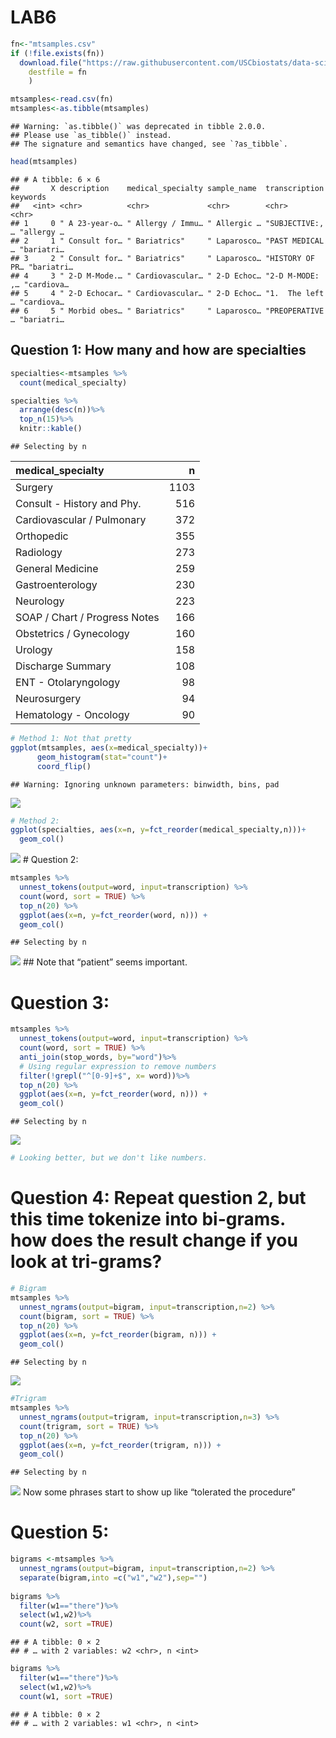 LAB6
================

``` r
fn<-"mtsamples.csv"
if (!file.exists(fn))
  download.file("https://raw.githubusercontent.com/USCbiostats/data-science-data/master/00_mtsamples/mtsamples.csv",
    destfile = fn
    )

mtsamples<-read.csv(fn)
mtsamples<-as.tibble(mtsamples)
```

    ## Warning: `as.tibble()` was deprecated in tibble 2.0.0.
    ## Please use `as_tibble()` instead.
    ## The signature and semantics have changed, see `?as_tibble`.

``` r
head(mtsamples)
```

    ## # A tibble: 6 × 6
    ##       X description    medical_specialty sample_name  transcription   keywords  
    ##   <int> <chr>          <chr>             <chr>        <chr>           <chr>     
    ## 1     0 " A 23-year-o… " Allergy / Immu… " Allergic … "SUBJECTIVE:, … "allergy …
    ## 2     1 " Consult for… " Bariatrics"     " Laparosco… "PAST MEDICAL … "bariatri…
    ## 3     2 " Consult for… " Bariatrics"     " Laparosco… "HISTORY OF PR… "bariatri…
    ## 4     3 " 2-D M-Mode.… " Cardiovascular… " 2-D Echoc… "2-D M-MODE: ,… "cardiova…
    ## 5     4 " 2-D Echocar… " Cardiovascular… " 2-D Echoc… "1.  The left … "cardiova…
    ## 6     5 " Morbid obes… " Bariatrics"     " Laparosco… "PREOPERATIVE … "bariatri…

## Question 1: How many and how are specialties

``` r
specialties<-mtsamples %>%
  count(medical_specialty)

specialties %>%
  arrange(desc(n))%>%
  top_n(15)%>%
  knitr::kable()
```

    ## Selecting by n

| medical\_specialty            |    n |
|:------------------------------|-----:|
| Surgery                       | 1103 |
| Consult - History and Phy.    |  516 |
| Cardiovascular / Pulmonary    |  372 |
| Orthopedic                    |  355 |
| Radiology                     |  273 |
| General Medicine              |  259 |
| Gastroenterology              |  230 |
| Neurology                     |  223 |
| SOAP / Chart / Progress Notes |  166 |
| Obstetrics / Gynecology       |  160 |
| Urology                       |  158 |
| Discharge Summary             |  108 |
| ENT - Otolaryngology          |   98 |
| Neurosurgery                  |   94 |
| Hematology - Oncology         |   90 |

``` r
# Method 1: Not that pretty
ggplot(mtsamples, aes(x=medical_specialty))+
      geom_histogram(stat="count")+
      coord_flip()
```

    ## Warning: Ignoring unknown parameters: binwidth, bins, pad

![](LAB6_files/figure-gfm/dist-1.png)<!-- -->

``` r
# Method 2:
ggplot(specialties, aes(x=n, y=fct_reorder(medical_specialty,n)))+
  geom_col()
```

![](LAB6_files/figure-gfm/dist-2.png)<!-- --> \# Question 2:

``` r
mtsamples %>%
  unnest_tokens(output=word, input=transcription) %>%
  count(word, sort = TRUE) %>%
  top_n(20) %>%
  ggplot(aes(x=n, y=fct_reorder(word, n))) +
  geom_col()
```

    ## Selecting by n

![](LAB6_files/figure-gfm/token-transcript-1.png)<!-- --> \#\# Note that
“patient” seems important.

# Question 3:

``` r
mtsamples %>%
  unnest_tokens(output=word, input=transcription) %>%
  count(word, sort = TRUE) %>%  
  anti_join(stop_words, by="word")%>%
  # Using regular expression to remove numbers
  filter(!grepl("^[0-9]+$", x= word))%>%
  top_n(20) %>%
  ggplot(aes(x=n, y=fct_reorder(word, n))) +
  geom_col()
```

    ## Selecting by n

![](LAB6_files/figure-gfm/unnamed-chunk-2-1.png)<!-- -->

``` r
# Looking better, but we don't like numbers.
```

# Question 4: Repeat question 2, but this time tokenize into bi-grams. how does the result change if you look at tri-grams?

``` r
# Bigram
mtsamples %>%
  unnest_ngrams(output=bigram, input=transcription,n=2) %>%
  count(bigram, sort = TRUE) %>%
  top_n(20) %>%
  ggplot(aes(x=n, y=fct_reorder(bigram, n))) +
  geom_col()
```

    ## Selecting by n

![](LAB6_files/figure-gfm/unnamed-chunk-3-1.png)<!-- -->

``` r
#Trigram
mtsamples %>%
  unnest_ngrams(output=trigram, input=transcription,n=3) %>%
  count(trigram, sort = TRUE) %>%
  top_n(20) %>%
  ggplot(aes(x=n, y=fct_reorder(trigram, n))) +
  geom_col()
```

    ## Selecting by n

![](LAB6_files/figure-gfm/unnamed-chunk-3-2.png)<!-- --> Now some
phrases start to show up like “tolerated the procedure”

# Question 5:

``` r
bigrams <-mtsamples %>%
  unnest_ngrams(output=bigram, input=transcription,n=2) %>%
  separate(bigram,into =c("w1","w2"),sep="")
  
bigrams %>% 
  filter(w1=="there")%>%
  select(w1,w2)%>%
  count(w2, sort =TRUE)
```

    ## # A tibble: 0 × 2
    ## # … with 2 variables: w2 <chr>, n <int>

``` r
bigrams %>% 
  filter(w1=="there")%>%
  select(w1,w2)%>%
  count(w1, sort =TRUE)
```

    ## # A tibble: 0 × 2
    ## # … with 2 variables: w1 <chr>, n <int>
